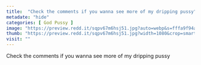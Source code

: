 ```yaml
---
title:  "Check the comments if you wanna see more of my dripping pussy"
metadate: "hide"
categories: [ God Pussy ]
image: "https://preview.redd.it/sqpv67m6hsj51.jpg?auto=webp&s=fffa9f94a693de8e082822c51e1d27e65e16f770"
thumb: "https://preview.redd.it/sqpv67m6hsj51.jpg?width=1080&crop=smart&auto=webp&s=9623d6dc8872669a62b402739c1146a540b27a13"
visit: ""
---
```

Check the comments if you wanna see more of my dripping pussy
